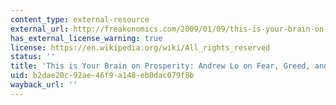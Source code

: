 ```yaml
---
content_type: external-resource
external_url: http://freakonomics.com/2009/01/09/this-is-your-brain-on-prosperity-andrew-lo-on-fear-greed-and-crisis-management/
has_external_license_warning: true
license: https://en.wikipedia.org/wiki/All_rights_reserved
status: ''
title: 'This is Your Brain on Prosperity: Andrew Lo on Fear, Greed, and Crisis Management'
uid: b2dae20c-92ae-46f9-a148-eb0dac079f8b
wayback_url: ''
---
```

